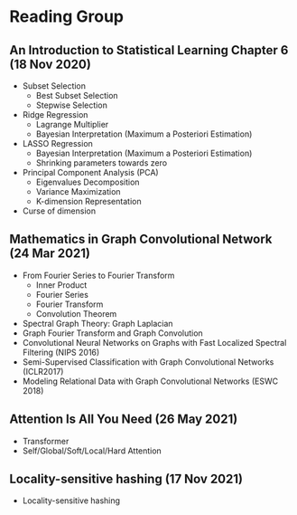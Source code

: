 # Reading Group
## An Introduction to Statistical Learning Chapter 6 (18 Nov 2020)
* Subset Selection
  * Best Subset Selection
  * Stepwise Selection
* Ridge Regression
  * Lagrange Multiplier
  * Bayesian Interpretation (Maximum a Posteriori Estimation)
* LASSO Regression
  * Bayesian Interpretation (Maximum a Posteriori Estimation)
  * Shrinking parameters towards zero
* Principal Component Analysis (PCA)
  * Eigenvalues Decomposition
  * Variance Maximization
  * K-dimension Representation
* Curse of dimension
## Mathematics in Graph Convolutional Network (24 Mar 2021)
* From Fourier Series to Fourier Transform
  * Inner Product
  * Fourier Series
  * Fourier Transform
  * Convolution Theorem
* Spectral Graph Theory: Graph Laplacian
* Graph Fourier Transform and Graph Convolution
* Convolutional Neural Networks on Graphs with Fast Localized Spectral Filtering (NIPS 2016)
* Semi-Supervised Classification with Graph Convolutional Networks (ICLR2017)
* Modeling Relational Data with Graph Convolutional Networks (ESWC 2018)
## Attention Is All You Need (26 May 2021)
* Transformer
* Self/Global/Soft/Local/Hard Attention
## Locality-sensitive hashing (17 Nov 2021)
* Locality-sensitive hashing
